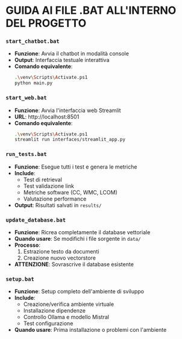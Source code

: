 #  **GUIDA AI FILE .BAT ALL'INTERNO DEL PROGETTO**

### **`start_chatbot.bat`**
- **Funzione**: Avvia il chatbot in modalità console
- **Output**: Interfaccia testuale interattiva
- **Comando equivalente**: 
  ```bash
  .\venv\Scripts\Activate.ps1
  python main.py
  ```

### **`start_web.bat`**
- **Funzione**: Avvia l'interfaccia web Streamlit
- **URL**: http://localhost:8501
- **Comando equivalente**: 
  ```bash
  .\venv\Scripts\Activate.ps1
  streamlit run interfaces/streamlit_app.py
  ```

### **`run_tests.bat`**
- **Funzione**: Esegue tutti i test e genera le metriche
- **Include**:
  - Test di retrieval
  - Test validazione link
  - Metriche software (CC, WMC, LCOM)
  - Valutazione performance
- **Output**: Risultati salvati in `results/`

### **`update_database.bat`**
- **Funzione**: Ricrea completamente il database vettoriale
- **Quando usare**: Se modifichi i file sorgente in `data/`
- **Processo**:
  1. Estrazione testo da documenti
  2. Creazione nuovo vectorstore
- **ATTENZIONE**: Sovrascrive il database esistente

### **`setup.bat`**
- **Funzione**: Setup completo dell'ambiente di sviluppo
- **Include**:
  - Creazione/verifica ambiente virtuale
  - Installazione dipendenze
  - Controllo Ollama e modello Mistral
  - Test configurazione
- **Quando usare**: Prima installazione o problemi con l'ambiente

